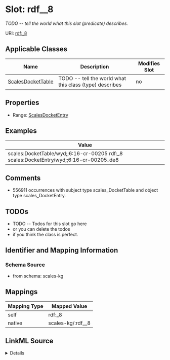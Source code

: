 

# Slot: rdf__8


_TODO -- tell the world what this slot (predicate) describes._





URI: [rdf:_8](http://www.w3.org/1999/02/22-rdf-syntax-ns#_8)



<!-- no inheritance hierarchy -->





## Applicable Classes

| Name | Description | Modifies Slot |
| --- | --- | --- |
| [ScalesDocketTable](../classes/ScalesDocketTable.md) | TODO -- tell the world what this class (type) describes |  no  |







## Properties

* Range: [ScalesDocketEntry](../classes/ScalesDocketEntry.md)






## Examples

| Value |
| --- |
| scales:DocketTable/wyd;;6:16-cr-00205 rdf:_8 scales:DocketEntry/wyd;;6:16-cr-00205_de8 |

## Comments

* 556911 occurrences with subject type scales_DocketTable and object type scales_DocketEntry.

## TODOs

* TODO -- Todos for this slot go here
* or you can delete the todos
* if you think the class is perfect.

## Identifier and Mapping Information







### Schema Source


* from schema: scales-kg




## Mappings

| Mapping Type | Mapped Value |
| ---  | ---  |
| self | rdf:_8 |
| native | scales-kg/:rdf__8 |




## LinkML Source

<details>
```yaml
name: rdf__8
description: TODO -- tell the world what this slot (predicate) describes.
todos:
- TODO -- Todos for this slot go here
- or you can delete the todos
- if you think the class is perfect.
comments:
- 556911 occurrences with subject type scales_DocketTable and object type scales_DocketEntry.
examples:
- value: scales:DocketTable/wyd;;6:16-cr-00205 rdf:_8 scales:DocketEntry/wyd;;6:16-cr-00205_de8
from_schema: scales-kg
rank: 1000
slot_uri: rdf:_8
alias: rdf__8
domain_of:
- scales_DocketTable
range: scales_DocketEntry

```
</details>